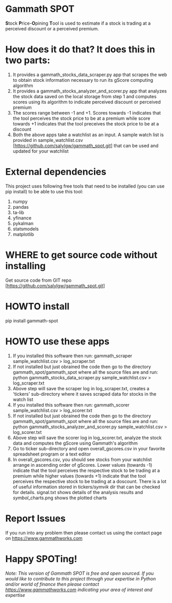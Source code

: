 # Gammath SPOT
**S**tock **P**rice-**O**pining **T**ool is used to estimate if a stock is trading at a perceived discount or a perceived premium.

# How does it do that? It does this in two parts:
1. It provides a gammath_stocks_data_scraper.py app that scrapes the web to obtain stock information necessary to run its gScore computing algorithm
2. It provides a gammath_stocks_analyzer_and_scorer.py app that analyzes the stock data saved on the local storage from step 1 and computes scores using its algorithm to indicate perceived discount or perceived premium
3. The scores range between -1 and +1. Scores towards -1 indicates that the tool perceives the stock price to be at a premium while score towards +1 indicates that the tool preceives the stock price to be at a discount
4. Both the above apps take a watchlist as an input. A sample watch list is provided in sample_watchlist.csv [https://github.com/salylgw/gammath_spot.git] that can be used and updated for your watchlist

# External dependencies
This project uses following free tools that need to be installed (you can use pip install) to be able to use this tool:

1. numpy
2. pandas
3. ta-lib
4. yfinance
5. pykalman
6. statsmodels
7. matplotlib


# WHERE to get source code without installing
Get source code from GIT repo [https://github.com/salylgw/gammath_spot.git]

# HOWTO install
pip install gammath-spot


# HOWTO use these apps
1. If you installed this software then run: gammath_scraper sample_watchlist.csv > log_scraper.txt
2. If not installed but just obrained the code then go to the directory gammath_spot/gammath_spot where all the source files are and run: python gammath_stocks_data_scraper.py sample_watchlist.csv > log_scraper.txt
3. Above step will save the scraper log in log_scraper.txt, creates a 'tickers' sub-directory where it saves scraped data for stocks in the watch list
4. If you installed this software then run: gammath_scorer sample_watchlist.csv > log_scorer.txt
5. If not installed but just obrained the code then go to the directory gammath_spot/gammath_spot where all the source files are and run: python gammath_stocks_analyzer_and_scorer.py sample_watchlist.csv > log_scorer.txt
6. Above step will save the scorer log in log_scorer.txt, analyze the stock data and computes the gScore using Gammath's algorithm
7. Go to ticker sub-directory and open overall_gscores.csv in your favorite spreadsheet program or a text editor
8. In overall_gscores.csv, you should see stocks from your watchlist arrange in ascending order of gScores. Lower values (towards -1) indicate that the tool perceives the respective stock to be trading at a premium while higher values (towards +1) indicate that the tool perceives the respective stock to be trading at a doscount. There is a lot of useful information stored in tickers/*symvik* dir that can be checked for details. signal.txt shows details of the analysis results and *symbol*_charts.png shows the plotted charts
 
# Report Issues
If you run into any problem then please contact us using the contact page on https://www.gammathworks.com


# Happy SPOTing!
*Note: This version of Gammath SPOT is free and open sourced. If you would like to contribute to this project through your expertise in Python and/or world of finance then please contact https://www.gammathworks.com indicating your area of interest and expertise</u><u></u>*
